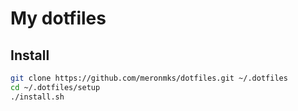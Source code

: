 # My dotfiles

## Install
```bash
git clone https://github.com/meronmks/dotfiles.git ~/.dotfiles
cd ~/.dotfiles/setup
./install.sh
```
